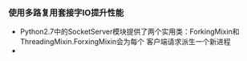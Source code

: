 ### 使用多路复用套接字IO提升性能
- Python2.7中的SocketServer模块提供了两个实用类：ForkingMixin和ThreadingMixin.ForxingMixin会为每个
客户端请求派生一个新进程
-
